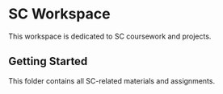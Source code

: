 # SC Workspace

This workspace is dedicated to SC coursework and projects.

## Getting Started

This folder contains all SC-related materials and assignments.
